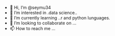 - 👋 Hi, I’m @seymu34
- 👀 I’m interested in .data science..
- 🌱 I’m currently learning ..r and python lunguages.
- 💞️ I’m looking to collaborate on ...
- 📫 How to reach me ...

<!---
seymu34/seymu34 is a ✨ special ✨ repository because its `README.md` (this file) appears on your GitHub profile.
You can click the Preview link to take a look at your changes.
--->
